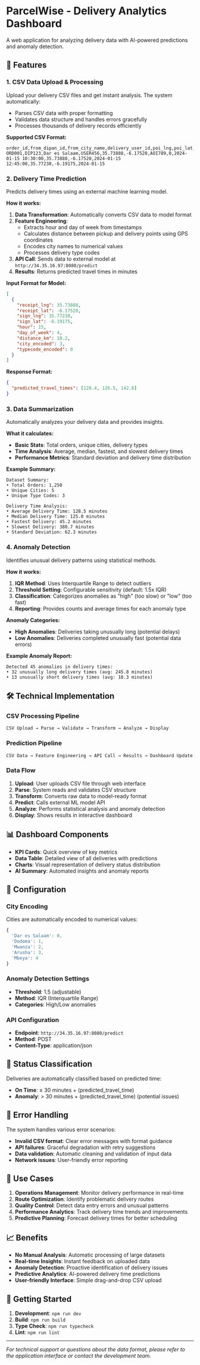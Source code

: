 # ParcelWise - Delivery Analytics Dashboard

A web application for analyzing delivery data with AI-powered predictions and anomaly detection.

## 🚀 Features

### 1. CSV Data Upload & Processing
Upload your delivery CSV files and get instant analysis. The system automatically:
- Parses CSV data with proper formatting
- Validates data structure and handles errors gracefully
- Processes thousands of delivery records efficiently

**Supported CSV Format:**
```csv
order_id,from_dipan_id,from_city_name,delivery_user_id,poi_lng,poi_lat,aoi_id,typecode,receipt_time,receipt_lng,receipt_lat,sign_time,sign_lng,sign_lat,ds
ORD001,DIP123,Dar es Salaam,USER456,35.73888,-6.17520,AOI789,0,2024-01-15 10:30:00,35.73888,-6.17520,2024-01-15 12:45:00,35.77238,-6.19175,2024-01-15
```

### 2. Delivery Time Prediction
Predicts delivery times using an external machine learning model.

**How it works:**
1. **Data Transformation**: Automatically converts CSV data to model format
2. **Feature Engineering**: 
   - Extracts hour and day of week from timestamps
   - Calculates distance between pickup and delivery points using GPS coordinates
   - Encodes city names to numerical values
   - Processes delivery type codes
3. **API Call**: Sends data to external model at `http://34.35.16.97:8080/predict`
4. **Results**: Returns predicted travel times in minutes

**Input Format for Model:**
```json
[
  {
    "receipt_lng": 35.73888,
    "receipt_lat": -6.17520,
    "sign_lng": 35.77238,
    "sign_lat": -6.19175,
    "hour": 15,
    "day_of_week": 4,
    "distance_km": 10.2,
    "city_encoded": 3,
    "typecode_encoded": 0
  }
]
```

**Response Format:**
```json
{
  "predicted_travel_times": [128.4, 126.5, 142.8]
}
```

### 3. Data Summarization
Automatically analyzes your delivery data and provides insights.

**What it calculates:**
- **Basic Stats**: Total orders, unique cities, delivery types
- **Time Analysis**: Average, median, fastest, and slowest delivery times
- **Performance Metrics**: Standard deviation and delivery time distribution

**Example Summary:**
```
Dataset Summary:
• Total Orders: 1,250
• Unique Cities: 5
• Unique Type Codes: 3

Delivery Time Analysis:
• Average Delivery Time: 128.5 minutes
• Median Delivery Time: 125.0 minutes
• Fastest Delivery: 45.2 minutes
• Slowest Delivery: 380.7 minutes
• Standard Deviation: 62.3 minutes
```

### 4. Anomaly Detection
Identifies unusual delivery patterns using statistical methods.

**How it works:**
1. **IQR Method**: Uses Interquartile Range to detect outliers
2. **Threshold Setting**: Configurable sensitivity (default: 1.5x IQR)
3. **Classification**: Categorizes anomalies as "high" (too slow) or "low" (too fast)
4. **Reporting**: Provides counts and average times for each anomaly type

**Anomaly Categories:**
- **High Anomalies**: Deliveries taking unusually long (potential delays)
- **Low Anomalies**: Deliveries completed unusually fast (potential data errors)

**Example Anomaly Report:**
```
Detected 45 anomalies in delivery times:
• 32 unusually long delivery times (avg: 245.8 minutes)
• 13 unusually short delivery times (avg: 18.3 minutes)
```

## 🛠️ Technical Implementation

### CSV Processing Pipeline
```
CSV Upload → Parse → Validate → Transform → Analyze → Display
```

### Prediction Pipeline
```
CSV Data → Feature Engineering → API Call → Results → Dashboard Update
```

### Data Flow
1. **Upload**: User uploads CSV file through web interface
2. **Parse**: System reads and validates CSV structure
3. **Transform**: Converts raw data to model-ready format
4. **Predict**: Calls external ML model API
5. **Analyze**: Performs statistical analysis and anomaly detection
6. **Display**: Shows results in interactive dashboard

## 📊 Dashboard Components

- **KPI Cards**: Quick overview of key metrics
- **Data Table**: Detailed view of all deliveries with predictions
- **Charts**: Visual representation of delivery status distribution
- **AI Summary**: Automated insights and anomaly reports

## 🔧 Configuration

### City Encoding
Cities are automatically encoded to numerical values:
```javascript
{
  'Dar es Salaam': 0,
  'Dodoma': 1,
  'Mwanza': 2,
  'Arusha': 3,
  'Mbeya': 4
}
```

### Anomaly Detection Settings
- **Threshold**: 1.5 (adjustable)
- **Method**: IQR (Interquartile Range)
- **Categories**: High/Low anomalies

### API Configuration
- **Endpoint**: `http://34.35.16.97:8080/predict`
- **Method**: POST
- **Content-Type**: application/json

## 🚦 Status Classification

Deliveries are automatically classified based on predicted time:
- **On Time**: ≤ 30 minutes + (predicted_travel_time)
- **Anomaly**: > 30 minutes + (predicted_travel_time) (potential issues)

## 📝 Error Handling

The system handles various error scenarios:
- **Invalid CSV format**: Clear error messages with format guidance
- **API failures**: Graceful degradation with retry suggestions
- **Data validation**: Automatic cleaning and validation of input data
- **Network issues**: User-friendly error reporting

## 🎯 Use Cases

1. **Operations Management**: Monitor delivery performance in real-time
2. **Route Optimization**: Identify problematic delivery routes
3. **Quality Control**: Detect data entry errors and unusual patterns
4. **Performance Analytics**: Track delivery time trends and improvements
5. **Predictive Planning**: Forecast delivery times for better scheduling

## 📈 Benefits

- **No Manual Analysis**: Automatic processing of large datasets
- **Real-time Insights**: Instant feedback on uploaded data
- **Anomaly Detection**: Proactive identification of delivery issues
- **Predictive Analytics**: AI-powered delivery time predictions
- **User-friendly Interface**: Simple drag-and-drop CSV upload

## 🚀 Getting Started

1. **Development**: `npm run dev`
2. **Build**: `npm run build`
3. **Type Check**: `npm run typecheck`
4. **Lint**: `npm run lint`

---

*For technical support or questions about the data format, please refer to the application interface or contact the development team.*
